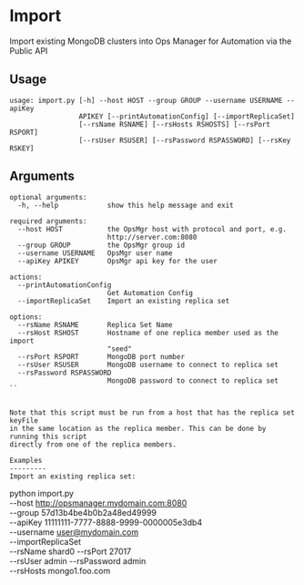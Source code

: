 # Import
Import existing MongoDB clusters into Ops Manager for Automation via the Public API



Usage
------
```
usage: import.py [-h] --host HOST --group GROUP --username USERNAME --apiKey
                 APIKEY [--printAutomationConfig] [--importReplicaSet]
                 [--rsName RSNAME] [--rsHosts RSHOSTS] [--rsPort RSPORT]
                 [--rsUser RSUSER] [--rsPassword RSPASSWORD] [--rsKey RSKEY]
```

Arguments
---------
```
optional arguments:
  -h, --help            show this help message and exit

required arguments:
  --host HOST           the OpsMgr host with protocol and port, e.g.
                        http://server.com:8080
  --group GROUP         the OpsMgr group id
  --username USERNAME   OpsMgr user name
  --apiKey APIKEY       OpsMgr api key for the user

actions:
  --printAutomationConfig
                        Get Automation Config
  --importReplicaSet    Import an existing replica set

options:
  --rsName RSNAME       Replica Set Name
  --rsHost RSHOST       Hostname of one replica member used as the import
                        "seed"
  --rsPort RSPORT       MongoDB port number
  --rsUser RSUSER       MongoDB username to connect to replica set
  --rsPassword RSPASSWORD
                        MongoDB password to connect to replica set
``


Note that this script must be run from a host that has the replica set keyFile
in the same location as the replica member. This can be done by running this script
directly from one of the replica members.

Examples
---------
Import an existing replica set:

```
python import.py \
    --host http://opsmanager.mydomain.com:8080 \
    --group 57d13b4be4b0b2a48ed49999 \
    --apiKey 11111111-7777-8888-9999-0000005e3db4 \
    --username user@mydomain.com \
    --importReplicaSet \
    --rsName shard0 --rsPort 27017 \
    --rsUser admin --rsPassword admin \
    --rsHosts mongo1.foo.com
```

